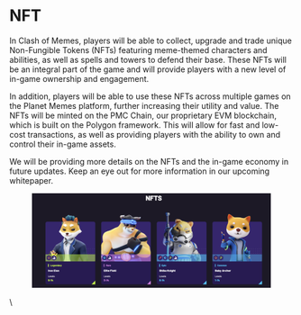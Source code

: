 # NFT

In Clash of Memes, players will be able to collect, upgrade and trade unique Non-Fungible Tokens (NFTs) featuring meme-themed characters and abilities, as well as spells and towers to defend their base. These NFTs will be an integral part of the game and will provide players with a new level of in-game ownership and engagement.

In addition, players will be able to use these NFTs across multiple games on the Planet Memes platform, further increasing their utility and value. The NFTs will be minted on the PMC Chain, our proprietary EVM blockchain, which is built on the Polygon framework. This will allow for fast and low-cost transactions, as well as providing players with the ability to own and control their in-game assets.

We will be providing more details on the NFTs and the in-game economy in future updates. Keep an eye out for more information in our upcoming whitepaper.

<figure><img src="../../../../.gitbook/assets/Screen Shot 2023-01-16 at 3.46.52 AM.png" alt=""><figcaption></figcaption></figure>

\


